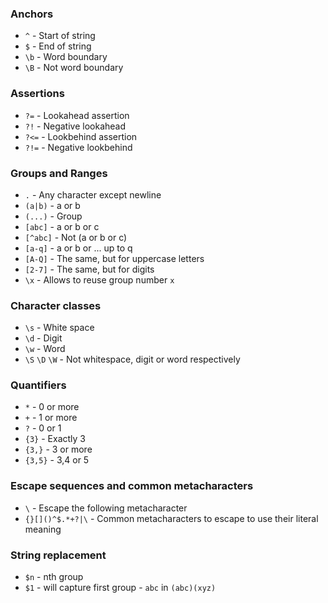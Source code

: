 ### Anchors

* `^` - Start of string
* `$` - End of string
* `\b` - Word boundary
* `\B` - Not word boundary

### Assertions

* `?=` - Lookahead assertion
* `?!` - Negative lookahead
* `?<=` - Lookbehind assertion
* `?!=` - Negative lookbehind

### Groups and Ranges

* `.` - Any character except newline
* `(a|b)` - a or b
* `(...)` - Group
* `[abc]` - a or b or c
* `[^abc]` - Not (a or b or c)
* `[a-q]` - a or b or ... up to q
* `[A-Q]` - The same, but for uppercase letters
* `[2-7]` - The same, but for digits
* `\x` - Allows to reuse group number `x`

### Character classes

* `\s` - White space
* `\d` - Digit
* `\w` - Word
* `\S` `\D` `\W` - Not whitespace, digit or word respectively

### Quantifiers

* `*` - 0 or more
* `+` - 1 or more
* `?` - 0 or 1
* `{3}` - Exactly 3
* `{3,}` - 3 or more
* `{3,5}` - 3,4 or 5

### Escape sequences and common metacharacters

* `\` - Escape the following metacharacter
* `{}[]()^$.*+?|\` - Common metacharacters to escape to use their literal meaning

### String replacement

* `$n` - nth group
* `$1` - will capture first group - `abc` in `(abc)(xyz)`


